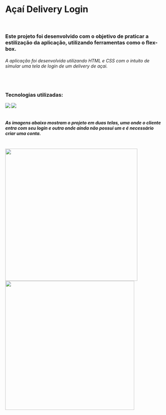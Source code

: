<h1>Açaí Delivery Login</h1> 
<br>

<h3>Este projeto foi desenvolvido com o objetivo de praticar a estilização da aplicação, utilizando ferramentas como o flex-box.</h3>
<h6>A aplicação foi desenvolvida utilizando HTML e CSS com o intuito de simular uma tela de login de um delivery de açai.</h6>
<br>
<h3>Tecnologias utilizadas: </h3>
<img align="left" src="https://img.shields.io/badge/HTML5-E34F26?style=for-the-badge&logo=html5&logoColor=white">
<img align="left" src="https://img.shields.io/badge/CSS3-1572B6?style=for-the-badge&logo=css3&logoColor=white">
<br>
<br>

<h5>As imagens abaixo mostram o projeto em duas telas, uma onde o cliente entra com seu login e outra onde ainda não possui um e é necessário criar uma conta.</h5>
<br>

<img align="left" src="https://raw.githubusercontent.com/PitterBonoto/login-screen-acai/b1d257b2fa70b72346c3e6e86fc11acebb552f84/assets/macBook-a%C3%A7ai.png" height=420px>
<img align="left" src="https://raw.githubusercontent.com/PitterBonoto/login-screen-acai/b1d257b2fa70b72346c3e6e86fc11acebb552f84/assets/mobile-a%C3%A7ai.png" height=410px>
